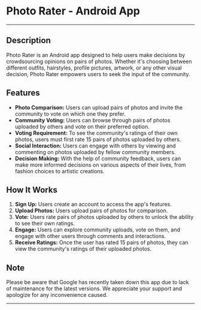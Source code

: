 # Photo Rater - Android App

---

## Description
Photo Rater is an Android app designed to help users make decisions by crowdsourcing opinions on pairs of photos. Whether it's choosing between different outfits, hairstyles, profile pictures, artwork, or any other visual decision, Photo Rater empowers users to seek the input of the community.

## Features
- **Photo Comparison:** Users can upload pairs of photos and invite the community to vote on which one they prefer.
- **Community Voting:** Users can browse through pairs of photos uploaded by others and vote on their preferred option.
- **Voting Requirement:** To see the community's ratings of their own photos, users must first rate 15 pairs of photos uploaded by others.
- **Social Interaction:** Users can engage with others by viewing and commenting on photos uploaded by fellow community members.
- **Decision Making:** With the help of community feedback, users can make more informed decisions on various aspects of their lives, from fashion choices to artistic creations.

## How It Works
1. **Sign Up:** Users create an account to access the app's features.
2. **Upload Photos:** Users upload pairs of photos for comparison.
3. **Vote:** Users rate pairs of photos uploaded by others to unlock the ability to see their own ratings.
4. **Engage:** Users can explore community uploads, vote on them, and engage with other users through comments and interactions.
5. **Receive Ratings:** Once the user has rated 15 pairs of photos, they can view the community's ratings of their uploaded photos.

## Note
Please be aware that Google has recently taken down this app due to lack of maintenance for the latest versions. We appreciate your support and apologize for any inconvenience caused.

---
